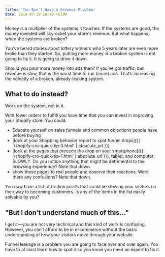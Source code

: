 ```yaml
---
title: 'You Don’t Have a Revenue Problem'
date: 2019-07-10 09:40 +0300
---
```


Money is a multiplier of the systems it touches. If the systems are good, the money invested will skyrocket your store's revenue. But what happens, when the systems are broken?

You've heard stories about lottery winners who 5 years later are even more broke than they started. So, putting more money in a broken system is not going to fix it. It is going to drive it down.

Should you pour more money into ads then?
If you’ve got traffic, but revenue is slow, that is the worst time to run (more) ads. That’s increasing the velocity of a broken, already-leaking system.

## What to do instead? 
Work on the system, not in it. 

With fewer orders to fulfill you have time that you can invest in improving your Shopify store. You could:
* Educate yourself on sales funnels and common objections people have before buying
* [look at your Shopping behavior report to spot funnel drops]({{ '/shopify-cro-quick-tip-3.html' | absolute_url }})
* [look at the pages that precede the drop on your smartphone]({{ '/shopify-cro-quick-tip-1.html' | absolute_url }}), tablet, and computer. SLOWLY. Do you notice anything that might be detrimental to the browsing experience? Note that down.
* show these pages to real people and observe their reactions. Were there any confusions? Note that down.

You now have a list of friction points that could be slowing your visitors on their way to becoming customers. Is any of the items in the list easily solvable by you?

## "But I don't understand much of this..."
I get it—you are not very technical and this kind of work is confusing. However, you can’t afford to be in e-commerce without the basic understanding of how your visitors move through your website. 

Funnel leakage is a problem you are going to face over and over again. You have to at least learn how to spot it so you know you need an expert to fix it. 
